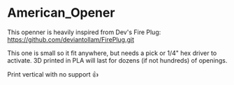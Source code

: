 # American_Opener

This openner is heavily inspired from Dev's Fire Plug: https://github.com/deviantollam/FirePlug.git

This one is small so it fit anywhere, but needs a pick or 1/4" hex driver to activate.
3D printed in PLA will last for dozens (if not hundreds) of openings.

Print vertical with no support 👍

